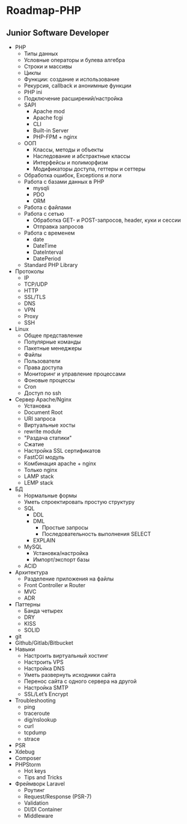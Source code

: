 # Roadmap-PHP

## Junior Software Developer

* PHP
    * Типы данных
    * Условные операторы и булева алгебра
    * Строки и массивы
    * Циклы
    * Функции: создание и использование
    * Рекурсия, callback и анонимные функции
    * PHP ini
    * Подключение расширений/настройка
    * SAPI
        * Apache mod
        * Apache fcgi
        * CLI
        * Built-in Server
        * PHP-FPM + nginx
    * ООП
        * Классы, методы и объекты
        * Наследование и абстрактные классы
        * Интерфейсы и полиморфизм
        * Модификаторы доступа, геттеры и сеттеры
    * Обработка ошибок, Exceptions и логи
    * Работа с базами данных в PHP
        * mysqli
        * PDO
        * ORM
    * Работа с файлами
    * Работа с сетью
        * Обработка GET- и POST-запросов, header, куки и сессии
        * Отправка запросов
    * Работа с временем
        * date
        * DateTime
        * DateInterval
        * DatePeriod
    * Standard PHP Library
* Протоколы
   * IP
   * TCP/UDP
   * HTTP
   * SSL/TLS
   * DNS
   * VPN
   * Proxy
   * SSH
* Linux
    * Общее представление
    * Популярные команды
    * Пакетные менеджеры
    * Файлы
    * Пользователи
    * Права доступа
    * Мониторинг и управление процессами
    * Фоновые процессы
    * Cron
    * Доступ по ssh
* Сервер Apache/Nginx
   * Установка
   * Document Root
   * URI запроса
   * Виртуальные хосты
   * rewrite module
   * "Раздача статики"
   * Сжатие
   * Настройка SSL сертификатов
   * FastCGI модуль
   * Комбинация apache + nginx
   * Только nginx
   * LAMP stack
   * LEMP stack
* БД
    * Нормальные формы
    * Уметь спроектировать простую структуру
    * SQL
        * DDL
        * DML
           * Простые запросы
           * Последовательность выполнения SELECT
        * EXPLAIN
    * MySQL
        * Установка/настройка
        * Импорт/экспорт базы
    * ACID
* Архитектура
    * Разделение приложения на файлы
    * Front Controller и Router
    * MVC
    * ADR
* Паттерны
    * Банда четырех
    * DRY
    * KISS
    * SOLID
* git
* Github/Gitlab/Bitbucket
* Навыки
    * Настроить виртуальный хостинг
    * Настроить VPS
    * Настройка DNS
    * Уметь развернуть исходники сайта
    * Перенос сайта с одного сервера на другой
    * Настройка SMTP
    * SSL/Let’s Encrypt
* Troubleshooting
   * ping
   * traceroute
   * dig/nslookup
   * curl
   * tcpdump
   * strace
* PSR
* Xdebug
* Composer
* PHPStorm
   * Hot keys
   * Tips and Tricks
* Фреймворк Laravel
   * Роутинг
   * Request/Response (PSR-7)
   * Validation
   * DI/DI Container
   * Middleware


